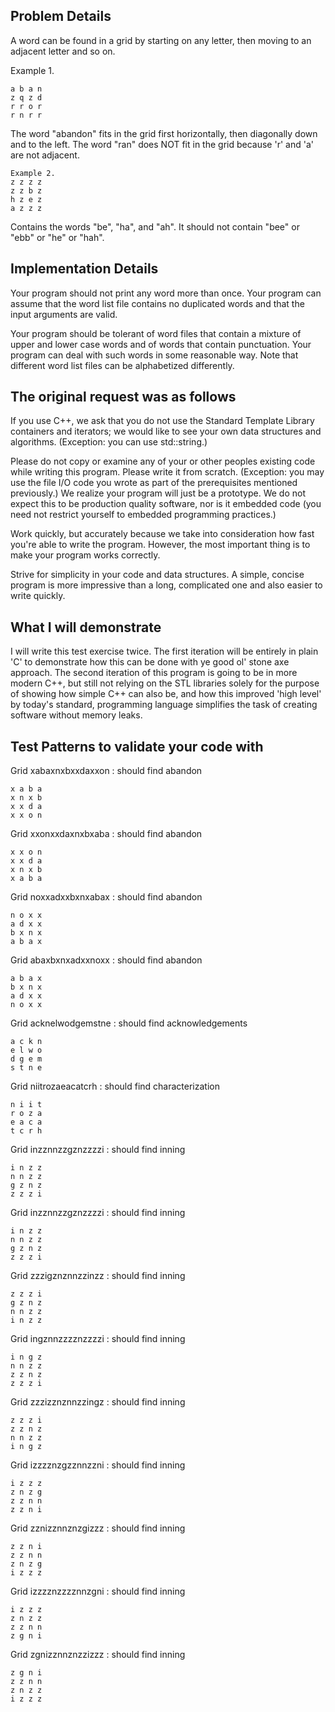 ## Problem Details

A word can be found in a grid by starting on any letter, then moving to an
adjacent letter and so on.

Example 1.
```
a b a n
z q z d
r r o r
r n r r
```
The word "abandon" fits in the grid first horizontally, then diagonally down
and to the left. The word "ran" does NOT fit in the grid because 'r' and 'a'
are not adjacent.
```
Example 2.
z z z z
z z b z
h z e z
a z z z
```
Contains the words "be", "ha", and "ah". It should not contain "bee" or "ebb"
or "he" or "hah".

## Implementation Details
Your program should not print any word more than once. Your program can assume
that the word list file contains no duplicated words and that the input
arguments are valid.

Your program should be tolerant of word files that contain a mixture of upper
and lower case words and of words that contain punctuation. Your program can
deal with such words in some reasonable way. Note that different word list
files can be alphabetized differently.

## The original request was as follows

If you use C++, we ask that you do not use the Standard Template Library
containers and iterators; we would like to see your own data structures and
algorithms. (Exception: you can use std::string.)

Please do not copy or examine any of your or other peoples existing code while
writing this program. Please write it from scratch. (Exception: you may use the
file I/O code you wrote as part of the prerequisites mentioned previously.)
We realize your program will just be a prototype. We do not expect this to be
production quality software, nor is it embedded code (you need not restrict
yourself to embedded programming practices.)

Work quickly, but accurately because we take into consideration how fast you're
able to write the program. However, the most important thing is to make 
your program works correctly.

Strive for simplicity in your code and data structures. A simple, concise
program is more impressive than a long, complicated one and also easier to
write quickly.

## What I will demonstrate

I will write this test exercise twice. The first iteration will be entirely
in plain 'C' to demonstrate how this can be done with ye good ol' stone axe
approach. The second iteration of this program is going to be in more modern
C++, but still not relying on the STL libraries solely for the purpose of
showing how simple C++ can also be, and how this improved 'high level' by
today's standard, programming language simplifies the task of creating
software without memory leaks.

## Test Patterns to validate your code with

Grid xabaxnxbxxdaxxon : should find abandon
```
x a b a
x n x b
x x d a
x x o n
```
Grid xxonxxdaxnxbxaba : should find abandon
```
x x o n
x x d a
x n x b
x a b a
```
Grid noxxadxxbxnxabax : should find abandon
```
n o x x
a d x x
b x n x
a b a x
```
Grid abaxbxnxadxxnoxx : should find abandon
```
a b a x
b x n x
a d x x
n o x x
```
Grid acknelwodgemstne : should find acknowledgements
```
a c k n
e l w o
d g e m
s t n e
```
Grid niitrozaeacatcrh : should find characterization
```
n i i t
r o z a
e a c a
t c r h
```
Grid inzznnzzgznzzzzi : should find inning
```
i n z z
n n z z
g z n z
z z z i
```
Grid inzznnzzgznzzzzi : should find inning
```
i n z z
n n z z
g z n z
z z z i
```
Grid zzzigznznnzzinzz : should find inning
```
z z z i
g z n z
n n z z
i n z z
```
Grid ingznnzzzznzzzzi : should find inning
```
i n g z
n n z z
z z n z
z z z i
```
Grid zzzizznznnzzingz : should find inning
```
z z z i
z z n z
n n z z
i n g z
```
Grid izzzznzgzznnzzni : should find inning
```
i z z z
z n z g
z z n n
z z n i
```
Grid zznizznnznzgizzz : should find inning
```
z z n i
z z n n
z n z g
i z z z
```
Grid izzzznzzzznnzgni : should find inning
```
i z z z
z n z z
z z n n
z g n i
```
Grid zgnizznnznzzizzz : should find inning
```
z g n i
z z n n
z n z z
i z z z
```